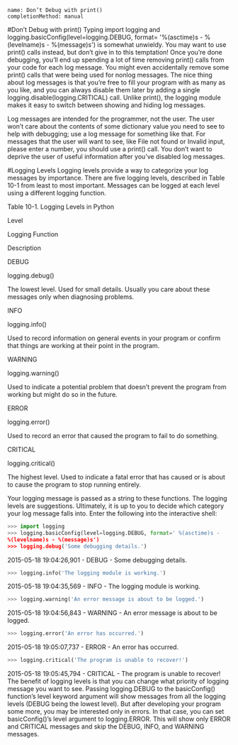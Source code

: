 ```ngMeta
name: Don’t Debug with print()
completionMethod: manual
```
#Don’t Debug with print()
Typing import logging and logging.basicConfig(level=logging.DEBUG, format= '%(asctime)s - %(levelname)s - %(message)s') is somewhat unwieldy. You may want to use print() calls instead, but don’t give in to this temptation! Once you’re done debugging, you’ll end up spending a lot of time removing print() calls from your code for each log message. You might even accidentally remove some print() calls that were being used for nonlog messages. The nice thing about log messages is that you’re free to fill your program with as many as you like, and you can always disable them later by adding a single logging.disable(logging.CRITICAL) call. Unlike print(), the logging module makes it easy to switch between showing and hiding log messages.

Log messages are intended for the programmer, not the user. The user won’t care about the contents of some dictionary value you need to see to help with debugging; use a log message for something like that. For messages that the user will want to see, like File not found or Invalid input, please enter a number, you should use a print() call. You don’t want to deprive the user of useful information after you’ve disabled log messages.

#Logging Levels
Logging levels provide a way to categorize your log messages by importance. There are five logging levels, described in Table 10-1 from least to most important. Messages can be logged at each level using a different logging function.

Table 10-1. Logging Levels in Python

Level

Logging Function

Description

DEBUG

logging.debug()

The lowest level. Used for small details. Usually you care about these messages only when diagnosing problems.

INFO

logging.info()

Used to record information on general events in your program or confirm that things are working at their point in the program.

WARNING

logging.warning()

Used to indicate a potential problem that doesn’t prevent the program from working but might do so in the future.

ERROR

logging.error()

Used to record an error that caused the program to fail to do something.

CRITICAL

logging.critical()

The highest level. Used to indicate a fatal error that has caused or is about to cause the program to stop running entirely.

Your logging message is passed as a string to these functions. The logging levels are suggestions. Ultimately, it is up to you to decide which category your log message falls into. Enter the following into the interactive shell:

```python
>>> import logging
>>> logging.basicConfig(level=logging.DEBUG, format=' %(asctime)s -
%(levelname)s - %(message)s')
>>> logging.debug('Some debugging details.')
```
2015-05-18 19:04:26,901 - DEBUG - Some debugging details.
```python
>>> logging.info('The logging module is working.')
```
2015-05-18 19:04:35,569 - INFO - The logging module is working.
```python
>>> logging.warning('An error message is about to be logged.')
```
2015-05-18 19:04:56,843 - WARNING - An error message is about to be logged.
```python
>>> logging.error('An error has occurred.')
```
2015-05-18 19:05:07,737 - ERROR - An error has occurred.
```python
>>> logging.critical('The program is unable to recover!')
```
2015-05-18 19:05:45,794 - CRITICAL - The program is unable to recover!
The benefit of logging levels is that you can change what priority of logging message you want to see. Passing logging.DEBUG to the basicConfig() function’s level keyword argument will show messages from all the logging levels (DEBUG being the lowest level). But after developing your program some more, you may be interested only in errors. In that case, you can set basicConfig()’s level argument to logging.ERROR. This will show only ERROR and CRITICAL messages and skip the DEBUG, INFO, and WARNING messages.

